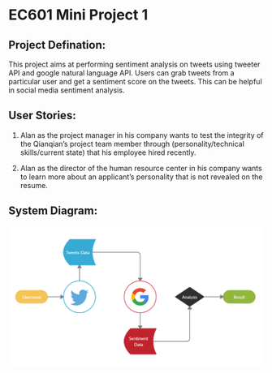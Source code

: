 # EC601 Mini Project 1

## Project Defination:
This project aims at performing sentiment analysis on tweets using tweeter API and google natural language API. 
Users can grab tweets from a particular user and get a sentiment score on the tweets. 
This can be helpful in social media sentiment analysis.


## User Stories:

1. Alan as the project manager in his company wants to test the integrity of the Qianqian’s project team member through (personality/technical skills/current state) that his employee hired recently.

2. Alan as the director of the human resource center in his company wants to learn more about an applicant’s personality that is not revealed on the resume. 


## System Diagram:
![floatchart](./float_chart.PNG)

